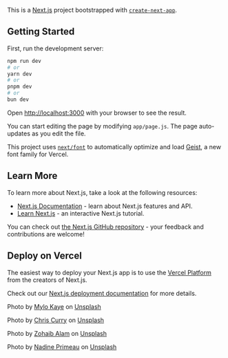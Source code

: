 This is a [Next.js](https://nextjs.org) project bootstrapped with [`create-next-app`](https://nextjs.org/docs/app/api-reference/cli/create-next-app).

## Getting Started

First, run the development server:

```bash
npm run dev
# or
yarn dev
# or
pnpm dev
# or
bun dev
```

Open [http://localhost:3000](http://localhost:3000) with your browser to see the result.

You can start editing the page by modifying `app/page.js`. The page auto-updates as you edit the file.

This project uses [`next/font`](https://nextjs.org/docs/app/building-your-application/optimizing/fonts) to automatically optimize and load [Geist](https://vercel.com/font), a new font family for Vercel.

## Learn More

To learn more about Next.js, take a look at the following resources:

- [Next.js Documentation](https://nextjs.org/docs) - learn about Next.js features and API.
- [Learn Next.js](https://nextjs.org/learn) - an interactive Next.js tutorial.

You can check out [the Next.js GitHub repository](https://github.com/vercel/next.js) - your feedback and contributions are welcome!

## Deploy on Vercel

The easiest way to deploy your Next.js app is to use the [Vercel Platform](https://vercel.com/new?utm_medium=default-template&filter=next.js&utm_source=create-next-app&utm_campaign=create-next-app-readme) from the creators of Next.js.

Check out our [Next.js deployment documentation](https://nextjs.org/docs/app/building-your-application/deploying) for more details.

Photo by <a href="https://unsplash.com/@mylokaye?utm_content=creditCopyText&utm_medium=referral&utm_source=unsplash">Mylo Kaye</a> on <a href="https://unsplash.com/photos/a-view-of-a-city-from-the-top-of-a-building-NXtGjC7osPs?utm_content=creditCopyText&utm_medium=referral&utm_source=unsplash">Unsplash</a>
      
Photo by <a href="https://unsplash.com/@chriscurry92?utm_content=creditCopyText&utm_medium=referral&utm_source=unsplash">Chris Curry</a> on <a href="https://unsplash.com/photos/white-and-blue-bird-statue-HzHFQW7aYcA?utm_content=creditCopyText&utm_medium=referral&utm_source=unsplash">Unsplash</a>
      
Photo by <a href="https://unsplash.com/@mirzazohaib51?utm_content=creditCopyText&utm_medium=referral&utm_source=unsplash">Zohaib Alam</a> on <a href="https://unsplash.com/photos/blue-and-white-street-sign-ZoIygkLkTMY?utm_content=creditCopyText&utm_medium=referral&utm_source=unsplash">Unsplash</a>
      
Photo by <a href="https://unsplash.com/@nadineprimeau?utm_content=creditCopyText&utm_medium=referral&utm_source=unsplash">Nadine Primeau</a> on <a href="https://unsplash.com/photos/close-up-photo-of-vegetable-salad--ftWfohtjNw?utm_content=creditCopyText&utm_medium=referral&utm_source=unsplash">Unsplash</a>
      
